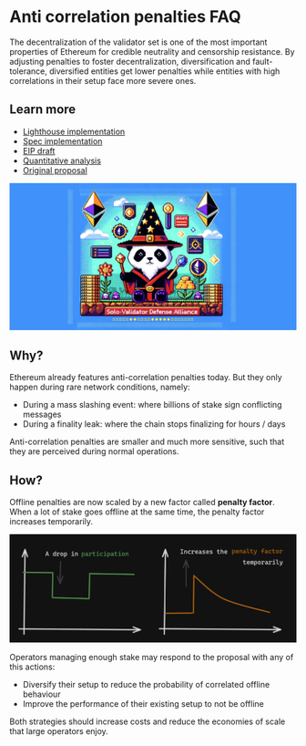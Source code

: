 # Anti correlation penalties FAQ

The decentralization of the validator set is one of the most important properties of Ethereum for credible neutrality and censorship resistance. By adjusting penalties to foster decentralization, diversification and fault-tolerance, diversified entities get lower penalties while entities with high correlations in their setup face more severe ones.

## Learn more

- [Lighthouse implementation](https://github.com/igorline/lighthouse/pull/1)
- [Spec implementation](https://github.com/ethereum/consensus-specs/pull/3780)
- [EIP draft](https://github.com/ethereum/EIPs/commit/42a8d6424d048724ec4d5a41ec9418cf50ec95d2)
- [Quantitative analysis](https://ethresear.ch/t/analysis-on-correlated-attestation-penalties/19244)
- [Original proposal](https://ethresear.ch/t/a-concrete-proposal-for-correlated-attester-penalties/19341)

![SVDA](./img/SVDA.jpg)

## Why?

Ethereum already features anti-correlation penalties today. But they only happen during rare network conditions, namely:
- During a mass slashing event: where billions of stake sign conflicting messages
- During a finality leak: where the chain stops finalizing for hours / days

Anti-correlation penalties are smaller and much more sensitive, such that they are perceived during normal operations.

## How?

Offline penalties are now scaled by a new factor called **penalty factor**. When a lot of stake goes offline at the same time, the penalty factor increases temporarily.

![penalty factor chart](./img/penalty_factor_chart.png)

Operators managing enough stake may respond to the proposal with any of this actions:
- Diversify their setup to reduce the probability of correlated offline behaviour
- Improve the performance of their existing setup to not be offline

Both strategies should increase costs and reduce the economies of scale that large operators enjoy.

